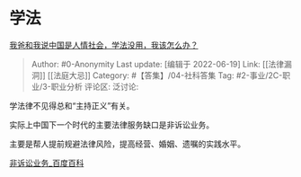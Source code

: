 # 学法
[我爸和我说中国是人情社会，学法没用，我该怎么办？](https://www.zhihu.com/question/531935298/answer/2534884072)

> Author: #0-Anonymity
> Last update: [编辑于 2022-06-19]
> Link: [[法律漏洞]] [[法庭大忌]]
> Category: #【答集】/04-社科答集
> Tag: #2-事业/2C-职业/3-职业分析
> 评论区:
> 泛讨论:

学法律不见得总和“主持正义”有关。

实际上中国下一个时代的主要法律服务缺口是非诉讼业务。

主要是帮人提前规避法律风险，提高经营、婚姻、遗嘱的实践水平。

[非诉讼业务_百度百科](https://baike.baidu.com/item/%E9%9D%9E%E8%AF%89%E8%AE%BC%E4%B8%9A%E5%8A%A1/7918590)
